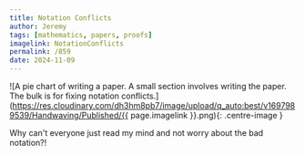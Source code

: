 ```yaml
---
title: Notation Conflicts
author: Jeremy
tags: [mathematics, papers, proofs]
imagelink: NotationConflicts
permalink: /859
date: 2024-11-09
---
```


![A pie chart of writing a paper. A small section involves writing the paper. The bulk is for fixing notation conflicts.](https://res.cloudinary.com/dh3hm8pb7/image/upload/q_auto:best/v1697989539/Handwaving/Published/{{ page.imagelink }}.png){: .centre-image }

Why can't everyone just read my mind and not worry about the bad notation?!
